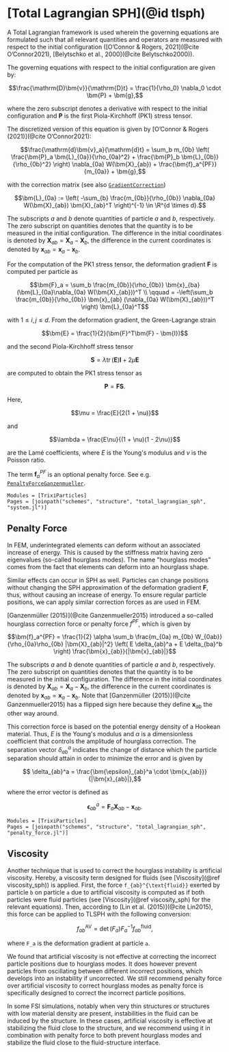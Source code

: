 # [Total Lagrangian SPH](@id tlsph)

A Total Lagrangian framework is used wherein the governing equations are formulated such that
all relevant quantities and operators are measured with respect to the
initial configuration ([O’Connor & Rogers, 2021](@cite O’Connor2021), [Belytschko et al., 2000](@cite Belytschko2000)).

The governing equations with respect to the initial configuration are given by:
```math
\frac{\mathrm{D}\bm{v}}{\mathrm{D}t} = \frac{1}{\rho_0} \nabla_0 \cdot \bm{P} + \bm{g},
```
where the zero subscript denotes a derivative with respect to the initial configuration
and $\bm{P}$ is the first Piola-Kirchhoff (PK1) stress tensor.

The discretized version of this equation is given by [O’Connor & Rogers (2021)](@cite O’Connor2021):
```math
\frac{\mathrm{d}\bm{v}_a}{\mathrm{d}t} = \sum_b m_{0b}
    \left( \frac{\bm{P}_a \bm{L}_{0a}}{\rho_{0a}^2} + \frac{\bm{P}_b \bm{L}_{0b}}{\rho_{0b}^2} \right)
    \nabla_{0a} W(\bm{X}_{ab}) + \frac{\bm{f}_a^{PF}}{m_{0a}} + \bm{g},
```
with the correction matrix (see also [`GradientCorrection`](@ref))
```math
\bm{L}_{0a} := \left( -\sum_{b} \frac{m_{0b}}{\rho_{0b}} \nabla_{0a} W(\bm{X}_{ab}) \bm{X}_{ab}^T \right)^{-1} \in \R^{d \times d}.
```
The subscripts $a$ and $b$ denote quantities of particle $a$ and $b$, respectively.
The zero subscript on quantities denotes that the quantity is to be measured in the initial configuration.
The difference in the initial coordinates is denoted by $\bm{X}_{ab} = \bm{X}_a - \bm{X}_b$,
the difference in the current coordinates is denoted by $\bm{x}_{ab} = \bm{x}_a - \bm{x}_b$.

For the computation of the PK1 stress tensor, the deformation gradient $\bm{F}$ is computed per particle as
```math
\bm{F}_a = \sum_b \frac{m_{0b}}{\rho_{0b}} \bm{x}_{ba} (\bm{L}_{0a}\nabla_{0a} W(\bm{X}_{ab}))^T \\
    \qquad  = -\left(\sum_b \frac{m_{0b}}{\rho_{0b}} \bm{x}_{ab} (\nabla_{0a} W(\bm{X}_{ab}))^T \right) \bm{L}_{0a}^T
```
with $1 \leq i,j \leq d$.
From the deformation gradient, the Green-Lagrange strain
```math
\bm{E} = \frac{1}{2}(\bm{F}^T\bm{F} - \bm{I})
```
and the second Piola-Kirchhoff stress tensor
```math
\bm{S} = \lambda \operatorname{tr}(\bm{E}) \bm{I} + 2\mu \bm{E}
```
are computed to obtain the PK1 stress tensor as
```math
\bm{P} = \bm{F}\bm{S}.
```

Here,
```math
\mu = \frac{E}{2(1 + \nu)}
```
and
```math
\lambda = \frac{E\nu}{(1 + \nu)(1 - 2\nu)}
```
are the Lamé coefficients, where $E$ is the Young's modulus and $\nu$ is the Poisson ratio.

The term $\bm{f}_a^{PF}$ is an optional penalty force. See e.g. [`PenaltyForceGanzenmueller`](@ref).

```@autodocs
Modules = [TrixiParticles]
Pages = [joinpath("schemes", "structure", "total_lagrangian_sph", "system.jl")]
```

## Penalty Force

In FEM, underintegrated elements can deform without an associated increase of energy.
This is caused by the stiffness matrix having zero eigenvalues (so-called hourglass modes).
The name "hourglass modes" comes from the fact that elements can deform into an hourglass shape.

Similar effects can occur in SPH as well.
Particles can change positions without changing the SPH approximation of the deformation gradient $\bm{F}$,
thus, without causing an increase of energy.
To ensure regular particle positions, we can apply similar correction forces as are used in FEM.

[Ganzenmüller (2015)](@cite Ganzenmueller2015) introduced a so-called hourglass correction force or penalty force $f^{PF}$,
which is given by
```math
\bm{f}_a^{PF} = \frac{1}{2} \alpha \sum_b \frac{m_{0a} m_{0b} W_{0ab}}{\rho_{0a}\rho_{0b} |\bm{X}_{ab}|^2}
                \left( E \delta_{ab}^a + E \delta_{ba}^b \right) \frac{\bm{x}_{ab}}{|\bm{x}_{ab}|}
```
The subscripts $a$ and $b$ denote quantities of particle $a$ and $b$, respectively.
The zero subscript on quantities denotes that the quantity is to be measured in the initial configuration.
The difference in the initial coordinates is denoted by $\bm{X}_{ab} = \bm{X}_a - \bm{X}_b$,
the difference in the current coordinates is denoted by $\bm{x}_{ab} = \bm{x}_a - \bm{x}_b$.
Note that [Ganzenmüller (2015)](@cite Ganzenmueller2015) has a flipped sign here because they define $\bm{x}_{ab}$ the other way around.

This correction force is based on the potential energy density of a Hookean material.
Thus, $E$ is the Young's modulus and $\alpha$ is a dimensionless coefficient that controls
the amplitude of hourglass correction.
The separation vector $\delta_{ab}^a$ indicates the change of distance which the particle separation should attain
in order to minimize the error and is given by
```math
    \delta_{ab}^a = \frac{\bm{\epsilon}_{ab}^a \cdot \bm{x_{ab}}}{|\bm{x}_{ab}|},
```
where the error vector is defined as
```math
    \bm{\epsilon}_{ab}^a = \bm{F}_a \bm{X}_{ab} - \bm{x}_{ab}.
```

```@autodocs
Modules = [TrixiParticles]
Pages = [joinpath("schemes", "structure", "total_lagrangian_sph", "penalty_force.jl")]
```

## Viscosity

Another technique that is used to correct the hourglass instability is artificial viscosity.
Hereby, a viscosity term designed for fluids (see [Viscosity](@ref viscosity_sph)) is applied.
First, the force ``f_{ab}^{\text{fluid}}`` exerted by particle ``b`` on particle ``a``
due to artificial viscosity is computed as if both particles were fluid particles
(see [Viscosity](@ref viscosity_sph) for the relevant equations).
Then, according to [Lin et al. (2015)](@cite Lin2015), this force can be applied to TLSPH
with the following conversion:
```math
f_{ab}^{\text{AV}} = \det(F_a) F_a^{-1} f_{ab}^{\text{fluid}},
```
where ``F_a`` is the deformation gradient at particle ``a``.

We found that artificial viscosity is not effective at correcting the incorrect
particle positions due to hourglass modes.
It does however prevent particles from oscillating between different incorrect positions,
which develops into an instability if uncorrected.
We still recommend penalty force over artificial viscosity to correct hourglass modes
as penalty force is specifically designed to correct the incorrect particle positions.

In some FSI simulations, notably when very thin structures or structures with low material
density are present, instabilities in the fluid can be induced by the structure.
In these cases, artificial viscosity is effective at stabilizing the fluid close to the
structure, and we recommend using it in combination with penalty force to both
prevent hourglass modes and stabilize the fluid close to the fluid-structure interface.
